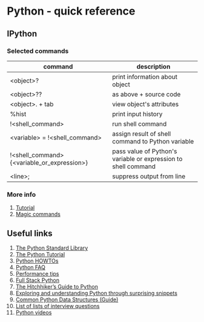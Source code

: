 # Python - quick reference

## IPython 

### Selected commands
| command | description |
| ------- |------------ |
|<object\>?|print information about object|
|<object\>??|as above + source code|
|<object\>. + tab|view object's attributes|
|%hist|print input history|
|!<shell_command\>|run shell command|
|<variable\> = !<shell_command>|assign result of shell command to Python variable|
|!<shell_command\> {<variable_or_expression\>}|pass value of Python's variable or expression to shell command|
|<line\>;|suppress output from line|

### More info
1. [Tutorial](https://ipython.readthedocs.io/en/stable/interactive/index.html)
2. [Magic commands](https://ipython.readthedocs.io/en/stable/interactive/magics.html)


## Useful links
1. [The Python Standard Library](https://docs.python.org/3/library/index.html)
2. [The Python Tutorial](https://docs.python.org/3/tutorial/)
3. [Python HOWTOs](https://docs.python.org/3/howto/index.html)
4. [Python FAQ](https://docs.python.org/3/faq/index.html)
5. [Performance tips](https://wiki.python.org/moin/PythonSpeed/PerformanceTips)
6. [Full Stack Python](https://www.fullstackpython.com/)
7. [The Hitchhiker’s Guide to Python](https://docs.python-guide.org/)
8. [Exploring and understanding Python through surprising snippets](https://github.com/satwikkansal/wtfpython)
9. [Common Python Data Structures (Guide)](https://realpython.com/python-data-structures/)
10. [List of lists of interview questions](https://github.com/MaximAbramchuck/awesome-interview-questions#python)
11. [Python videos](https://pyvideo.org/events.html)

